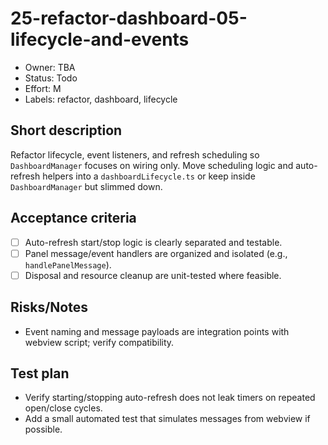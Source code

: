# 25-refactor-dashboard-05-lifecycle-and-events

- Owner: TBA
- Status: Todo
- Effort: M
- Labels: refactor, dashboard, lifecycle

## Short description
Refactor lifecycle, event listeners, and refresh scheduling so `DashboardManager` focuses on wiring only. Move scheduling logic and auto-refresh helpers into a `dashboardLifecycle.ts` or keep inside `DashboardManager` but slimmed down.

## Acceptance criteria
- [ ] Auto-refresh start/stop logic is clearly separated and testable.
- [ ] Panel message/event handlers are organized and isolated (e.g., `handlePanelMessage`).
- [ ] Disposal and resource cleanup are unit-tested where feasible.

## Risks/Notes
- Event naming and message payloads are integration points with webview script; verify compatibility.

## Test plan
- Verify starting/stopping auto-refresh does not leak timers on repeated open/close cycles.
- Add a small automated test that simulates messages from webview if possible.
